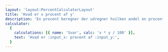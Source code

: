 ```yaml
---
layout: 'layout:PercentCalculatorLayout'
title: 'Hvad er x procent af y'
description: 'En procent beregner der udregner hvilken andel en procent er af et tal'
calculator:
  {
    calculations: [{ name: 'Svar', calc: 'x * y / 100' }],
    text: 'Hvad er :input_x: procent af :input_y:',
  }
---
```

